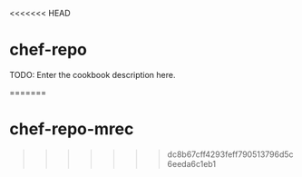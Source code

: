 <<<<<<< HEAD
# chef-repo

TODO: Enter the cookbook description here.

=======
# chef-repo-mrec
>>>>>>> dc8b67cff4293feff790513796d5c6eeda6c1eb1
